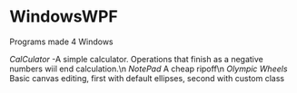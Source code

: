 # WindowsWPF
Programs made 4 Windows

_CalCulator_  -A simple calculator. Operations that finish as a negative numbers wiil end calculation.\n
_NotePad_ A cheap ripoff\n
_Olympic Wheels_ Basic canvas editing, first with default ellipses, second with custom class

